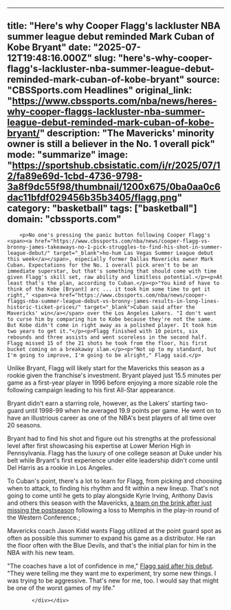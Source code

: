 ---
   title: "Here's why Cooper Flagg's lackluster NBA summer league debut reminded Mark Cuban of Kobe Bryant"
   date: "2025-07-12T19:48:16.000Z"
   slug: "here's-why-cooper-flagg's-lackluster-nba-summer-league-debut-reminded-mark-cuban-of-kobe-bryant"
   source: "CBSSports.com Headlines"
   original_link: "https://www.cbssports.com/nba/news/heres-why-cooper-flaggs-lackluster-nba-summer-league-debut-reminded-mark-cuban-of-kobe-bryant/"
   description: "The Mavericks' minority owner is still a believer in the No. 1 overall pick"
   mode: "summarize"
   image: "https://sportshub.cbsistatic.com/i/r/2025/07/12/fa89e69d-1cbd-4736-9798-3a8f9dc55f98/thumbnail/1200x675/0ba0aa0c6dac11bfdf029456b35b3405/flagg.png"
   category: "basketball"
   tags: ["basketball"]
   domain: "cbssports.com"
  ---
  <div id="readability-page-1" class="page"><div>
        
        
                            
                
        <p>No one's pressing the panic button following Cooper Flagg's <span><a href="https://www.cbssports.com/nba/news/cooper-flagg-vs-bronny-james-takeaways-no-1-pick-struggles-to-find-his-shot-in-summer-league-debut/" target="_blank">ho-hum Las Vegas Summer League debut this week</a></span>, especially former Dallas Mavericks owner Mark Cuban. Expectations for the No. 1 overall pick aren't to be an immediate superstar, but that's something that should come with time given Flagg's skill set, raw ability and limitless potential.</p><p>At least that's the plan, according to Cuban.</p><p>"You kind of have to think of the Kobe [Bryant] arc ... it took him some time to get it right," <span><a href="https://www.cbssports.com/nba/news/cooper-flaggs-nba-summer-league-debut-vs-bronny-james-results-in-long-lines-historic-ticket-prices/" target="_blank">Cuban said after the Mavericks' win</a></span> over the Los Angeles Lakers. "I don't want to curse him by comparing him to Kobe because they're not the same. But Kobe didn't come in right away as a polished player. It took him two years to get it."</p><p>Flagg finished with 10 points, six rebounds and three assists and went scoreless in the second half. Flagg missed 15 of the 21 shots he took from the floor, his first bucket coming on a breakaway slam.</p><p>"Not up to my standard, but I'm going to improve, I'm going to be alright," Flagg said.</p>
        

<p>Unlike Bryant, Flagg will likely start for the Mavericks this season as a rookie given the franchise's investment. Bryant played just 15.5 minutes per game as a first-year player in 1996 before enjoying a more sizable role the following campaign leading to his first All-Star appearance.</p><p>Bryant didn't earn a starring role, however, as the Lakers' starting two-guard until 1998-99 when he averaged 19.9 points per game. He went on to have an illustrious career as one of the NBA's best players of all time over 20 seasons.</p><p>Bryant had to find his shot and figure out his strengths at the professional level after first showcasing his expertise at Lower Merion High in Pennsylvania. Flagg has the luxury of one college season at Duke under his belt while Bryant's first experience under elite leadership didn't come until Del Harris as a rookie in Los Angeles.</p>
        

<p>To Cuban's point, there's a lot to learn for Flagg, from picking and choosing when to attack, to finding his rhythm and fit within a new lineup. That's not going to come until he gets to play alongside Kyrie Irving, Anthony Davis and others this season with the Mavericks, <span><a href="https://www.cbssports.com/nba/news/mavericks-limping-kings-surging-into-play-in-matchup/" target="_blank">a team on the brink after just missing the postseason</a></span> following a loss to Memphis in the play-in round of the Western Conference.;</p><p>Mavericks coach Jason Kidd wants Flagg utilized at the point guard spot as often as possible this summer to expand his game as a distributor. He ran the floor often with the Blue Devils, and that's the initial plan for him in the NBA with his new team.</p><p>"The coaches have a lot of confidence in me," <a href="https://www.espn.com/nba/story/_/id/45713427/cooper-flagg-wins-summer-league-debut-uneven-showing" target="_blank" rel="nofollow">Flagg said after his debut</a>. "They were telling me they want me to experiment, try some new things. I was trying to be aggressive. That's new for me, too. I would say that might be one of the worst games of my life."</p>
        




        
            </div></div>